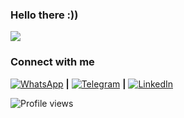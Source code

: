 ### Hello there :))
![](https://media.giphy.com/media/hvRJCLFzcasrR4ia7z/giphy.gif)  

### Connect with me
[![WhatsApp](https://img.shields.io/badge/WhatsApp-25D366?style=for-the-badge&logo=whatsapp&logoColor=white)](https://wa.me/213672650550) **|** [![Telegram](https://img.shields.io/badge/Telegram-2CA5E0?style=for-the-badge&logo=telegram&logoColor=white)](https://t.me/thabeeet) **|** [![LinkedIn](https://img.shields.io/badge/LinkedIn-0077B5?style=for-the-badge&logo=linkedin&logoColor=white)](https://www.linkedin.com/in/thabet-charef-khodja-97ab03347)

![Profile views](https://komarev.com/ghpvc/?username=thabet1thabet1&color=blue&style=flat-square)
